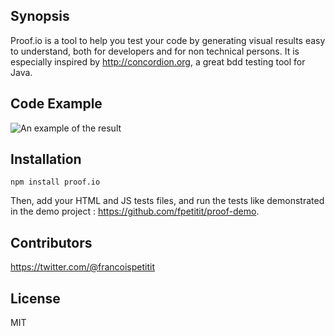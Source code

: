 ## Synopsis

Proof.io is a tool to help you test your code by generating visual results easy to understand, both for developers and for non technical persons.
It is especially inspired by http://concordion.org, a great bdd testing tool for Java.

## Code Example

![An example of the result](https://dl.dropboxusercontent.com/u/1947183/proof-test-1.png)

## Installation

```
npm install proof.io
```

Then, add your HTML and JS tests files, and run the tests like demonstrated in the demo project :
https://github.com/fpetitit/proof-demo.

## Contributors

https://twitter.com/@francoispetitit

## License

MIT
